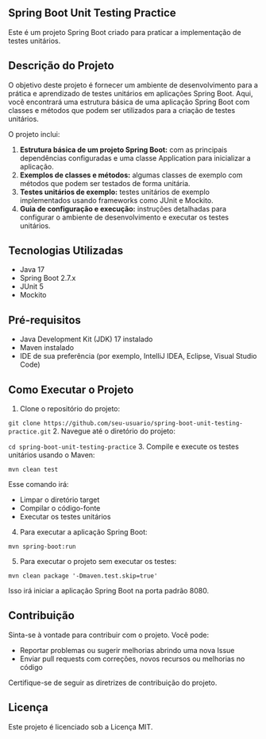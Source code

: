 ## Spring Boot Unit Testing Practice
Este é um projeto Spring Boot criado para praticar a implementação de testes unitários.

## Descrição do Projeto
O objetivo deste projeto é fornecer um ambiente de desenvolvimento para a prática e aprendizado de testes unitários em aplicações Spring Boot. Aqui, você encontrará uma estrutura básica de uma aplicação Spring Boot com classes e métodos que podem ser utilizados para a criação de testes unitários.

O projeto inclui:

1. **Estrutura básica de um projeto Spring Boot:** com as principais dependências configuradas e uma classe Application para inicializar a aplicação.
2. **Exemplos de classes e métodos:** algumas classes de exemplo com métodos que podem ser testados de forma unitária.
3. **Testes unitários de exemplo:** testes unitários de exemplo implementados usando frameworks como JUnit e Mockito.
4. **Guia de configuração e execução:** instruções detalhadas para configurar o ambiente de desenvolvimento e executar os testes unitários.

## Tecnologias Utilizadas
- Java 17
- Spring Boot 2.7.x
- JUnit 5
- Mockito

## Pré-requisitos
- Java Development Kit (JDK) 17 instalado
- Maven instalado
- IDE de sua preferência (por exemplo, IntelliJ IDEA, Eclipse, Visual Studio Code)

## Como Executar o Projeto
1. Clone o repositório do projeto:

`git clone https://github.com/seu-usuario/spring-boot-unit-testing-practice.git`
2. Navegue até o diretório do projeto:

`cd spring-boot-unit-testing-practice`
3. Compile e execute os testes unitários usando o Maven:

`mvn clean test`

Esse comando irá:

- Limpar o diretório target
- Compilar o código-fonte
- Executar os testes unitários

4. Para executar a aplicação Spring Boot:

`mvn spring-boot:run`

5. Para executar o projeto sem executar os testes:

`mvn clean package '-Dmaven.test.skip=true'`

Isso irá iniciar a aplicação Spring Boot na porta padrão 8080.

## Contribuição
Sinta-se à vontade para contribuir com o projeto. Você pode:

- Reportar problemas ou sugerir melhorias abrindo uma nova Issue
- Enviar pull requests com correções, novos recursos ou melhorias no código

Certifique-se de seguir as diretrizes de contribuição do projeto.

## Licença
Este projeto é licenciado sob a Licença MIT.